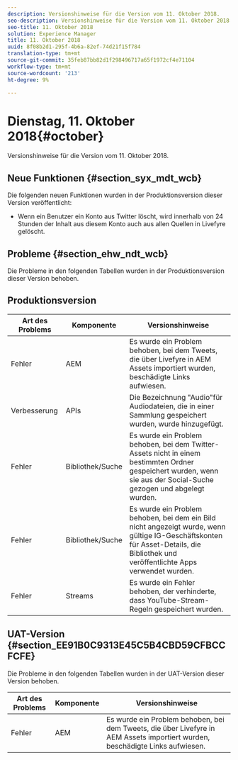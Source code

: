 ```yaml
---
description: Versionshinweise für die Version vom 11. Oktober 2018.
seo-description: Versionshinweise für die Version vom 11. Oktober 2018.
seo-title: 11. Oktober 2018
solution: Experience Manager
title: 11. Oktober 2018
uuid: 8f08b2d1-295f-4b6a-82ef-74d21f15f784
translation-type: tm+mt
source-git-commit: 35feb87bb82d1f298496717a65f1972cf4e71104
workflow-type: tm+mt
source-wordcount: '213'
ht-degree: 9%

---
```



# Dienstag, 11. Oktober 2018{#october}

Versionshinweise für die Version vom 11. Oktober 2018.

## Neue Funktionen {#section_syx_mdt_wcb}

Die folgenden neuen Funktionen wurden in der Produktionsversion dieser Version veröffentlicht:

* Wenn ein Benutzer ein Konto aus Twitter löscht, wird innerhalb von 24 Stunden der Inhalt aus diesem Konto auch aus allen Quellen in Livefyre gelöscht.

## Probleme {#section_ehw_ndt_wcb}

Die Probleme in den folgenden Tabellen wurden in der Produktionsversion dieser Version behoben.

## Produktionsversion

| **Art des Problems** | **Komponente** | **Versionshinweise** |
|---|---|---|
| Fehler | AEM | Es wurde ein Problem behoben, bei dem Tweets, die über Livefyre in AEM Assets importiert wurden, beschädigte Links aufwiesen. |
| Verbesserung | APIs | Die Bezeichnung &quot;Audio&quot;für Audiodateien, die in einer Sammlung gespeichert wurden, wurde hinzugefügt. |
| Fehler | Bibliothek/Suche | Es wurde ein Problem behoben, bei dem Twitter-Assets nicht in einem bestimmten Ordner gespeichert wurden, wenn sie aus der Social-Suche gezogen und abgelegt wurden. |
| Fehler | Bibliothek/Suche | Es wurde ein Problem behoben, bei dem ein Bild nicht angezeigt wurde, wenn gültige IG-Geschäftskonten für Asset-Details, die Bibliothek und veröffentlichte Apps verwendet wurden. |
| Fehler | Streams | Es wurde ein Fehler behoben, der verhinderte, dass YouTube-Stream-Regeln gespeichert wurden. |

## UAT-Version {#section_EE91B0C9313E45C5B4CBD59CFBCCFCFE}

Die Probleme in den folgenden Tabellen wurden in der UAT-Version dieser Version behoben.

| **Art des Problems** | **Komponente** | **Versionshinweise** |
|---|---|---|
| Fehler | AEM | Es wurde ein Problem behoben, bei dem Tweets, die über Livefyre in AEM Assets importiert wurden, beschädigte Links aufwiesen. |

